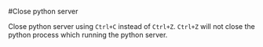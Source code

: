 #Close python server

Close python server using `Ctrl+C` instead of `Ctrl+Z`. `Ctrl+Z` will not close the python process which running the python server.